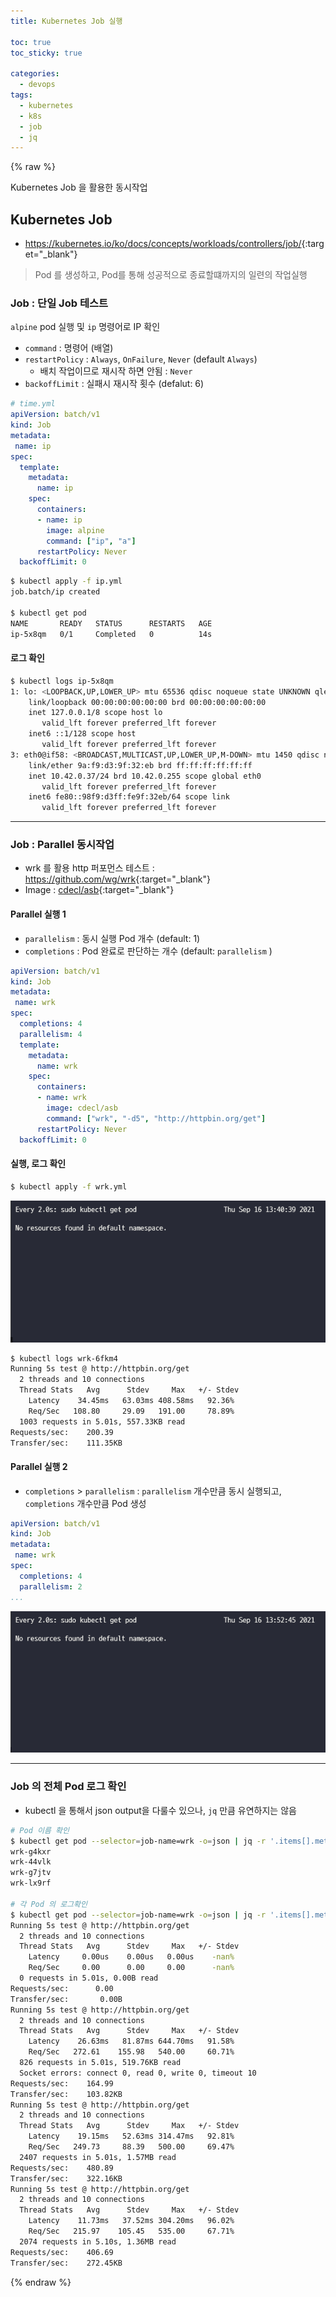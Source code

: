 ```yaml
---
title: Kubernetes Job 실행 

toc: true
toc_sticky: true

categories:
  - devops
tags:
  - kubernetes
  - k8s
  - job
  - jq
---
```


{% raw %}

Kubernetes Job 을 활용한 동시작업

## Kubernetes Job
- <https://kubernetes.io/ko/docs/concepts/workloads/controllers/job/>{:target="_blank"}

> Pod 를 생성하고, Pod를 통해 성공적으로 종료할떄까지의 일련의 작업실행   

### Job : 단일 Job 테스트 
`alpine` pod 실행 및 `ip` 명령어로 IP 확인

- `command` : 명령어 (배열)
- `restartPolicy` : `Always`, `OnFailure`, `Never` (default `Always`)
  - 배치 작업이므로 재시작 하면 안됨 : `Never`
- `backoffLimit` : 실패시 재시작 횟수 (defalut: 6)

```yaml
# time.yml
apiVersion: batch/v1
kind: Job
metadata:
 name: ip
spec:
  template:
    metadata:
      name: ip
    spec:
      containers:
      - name: ip
        image: alpine
        command: ["ip", "a"]
      restartPolicy: Never
  backoffLimit: 0
```

```sh
$ kubectl apply -f ip.yml
job.batch/ip created

$ kubectl get pod
NAME       READY   STATUS      RESTARTS   AGE
ip-5x8qm   0/1     Completed   0          14s
```

#### 로그 확인

```sh
$ kubectl logs ip-5x8qm
1: lo: <LOOPBACK,UP,LOWER_UP> mtu 65536 qdisc noqueue state UNKNOWN qlen 1000
    link/loopback 00:00:00:00:00:00 brd 00:00:00:00:00:00
    inet 127.0.0.1/8 scope host lo
       valid_lft forever preferred_lft forever
    inet6 ::1/128 scope host
       valid_lft forever preferred_lft forever
3: eth0@if58: <BROADCAST,MULTICAST,UP,LOWER_UP,M-DOWN> mtu 1450 qdisc noqueue state UP
    link/ether 9a:f9:d3:9f:32:eb brd ff:ff:ff:ff:ff:ff
    inet 10.42.0.37/24 brd 10.42.0.255 scope global eth0
       valid_lft forever preferred_lft forever
    inet6 fe80::98f9:d3ff:fe9f:32eb/64 scope link
       valid_lft forever preferred_lft forever
```

---

### Job : Parallel 동시작업
- wrk 를 활용 http 퍼포먼스 테스트 : <https://github.com/wg/wrk>{:target="_blank"}
- Image : [cdecl/asb](https://hub.docker.com/r/cdecl/asb/){:target="_blank"}

#### Parallel 실행 1
- `parallelism` : 동시 실행 Pod 개수 (default: 1)
- `completions` : Pod 완료로 판단하는 개수 (default: `parallelism` )

```yaml
apiVersion: batch/v1
kind: Job
metadata:
 name: wrk
spec:
  completions: 4
  parallelism: 4
  template:
    metadata:
      name: wrk
    spec:
      containers:
      - name: wrk
        image: cdecl/asb
        command: ["wrk", "-d5", "http://httpbin.org/get"]
      restartPolicy: Never
  backoffLimit: 0
```

#### 실행, 로그 확인
```sh
$ kubectl apply -f wrk.yml
```

![](/images/job-4-4.gif)

```sh
$ kubectl logs wrk-6fkm4
Running 5s test @ http://httpbin.org/get
  2 threads and 10 connections
  Thread Stats   Avg      Stdev     Max   +/- Stdev
    Latency    34.45ms   63.03ms 408.58ms   92.36%
    Req/Sec   108.80     29.09   191.00     78.89%
  1003 requests in 5.01s, 557.33KB read
Requests/sec:    200.39
Transfer/sec:    111.35KB
```

#### Parallel 실행 2
- `completions` > `parallelism` : `parallelism` 개수만큼 동시 실행되고, `completions` 개수만큼 Pod 생성

```yaml
apiVersion: batch/v1
kind: Job
metadata:
 name: wrk
spec:
  completions: 4
  parallelism: 2
...
```

![](/images/job-4-2.gif)

---

### Job 의 전체 Pod 로그 확인 
- kubectl 을 통해서 json output을 다룰수 있으나, `jq` 만큼 유연하지는 않음

```sh
# Pod 이름 확인
$ kubectl get pod --selector=job-name=wrk -o=json | jq -r '.items[].metadata.name'
wrk-g4kxr
wrk-44vlk
wrk-g7jtv
wrk-lx9rf

# 각 Pod 의 로그확인
$ kubectl get pod --selector=job-name=wrk -o=json | jq -r '.items[].metadata.name' | xargs -i kubectl logs {}
Running 5s test @ http://httpbin.org/get
  2 threads and 10 connections
  Thread Stats   Avg      Stdev     Max   +/- Stdev
    Latency     0.00us    0.00us   0.00us    -nan%
    Req/Sec     0.00      0.00     0.00      -nan%
  0 requests in 5.01s, 0.00B read
Requests/sec:      0.00
Transfer/sec:       0.00B
Running 5s test @ http://httpbin.org/get
  2 threads and 10 connections
  Thread Stats   Avg      Stdev     Max   +/- Stdev
    Latency    26.63ms   81.87ms 644.70ms   91.58%
    Req/Sec   272.61    155.98   540.00     60.71%
  826 requests in 5.01s, 519.76KB read
  Socket errors: connect 0, read 0, write 0, timeout 10
Requests/sec:    164.99
Transfer/sec:    103.82KB
Running 5s test @ http://httpbin.org/get
  2 threads and 10 connections
  Thread Stats   Avg      Stdev     Max   +/- Stdev
    Latency    19.15ms   52.63ms 314.47ms   92.81%
    Req/Sec   249.73     88.39   500.00     69.47%
  2407 requests in 5.01s, 1.57MB read
Requests/sec:    480.89
Transfer/sec:    322.16KB
Running 5s test @ http://httpbin.org/get
  2 threads and 10 connections
  Thread Stats   Avg      Stdev     Max   +/- Stdev
    Latency    11.73ms   37.52ms 304.20ms   96.02%
    Req/Sec   215.97    105.45   535.00     67.71%
  2074 requests in 5.10s, 1.36MB read
Requests/sec:    406.69
Transfer/sec:    272.45KB

```


{% endraw %}